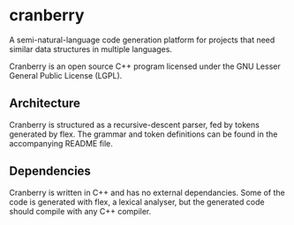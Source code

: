 cranberry
=========

A semi-natural-language code generation platform for projects that need similar data structures in multiple languages.

Cranberry is an open source C++ program licensed under the GNU Lesser General Public License (LGPL).

Architecture
------------
Cranberry is structured as a recursive-descent parser, fed by tokens generated by flex.  The grammar and token definitions
can be found in the accompanying README file.

Dependencies
------------
Cranberry is written in C++ and has no external dependancies. Some of the code is generated with
flex, a lexical analyser, but the generated code should compile with any C++ compiler.


